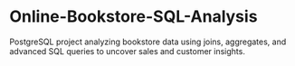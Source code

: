 # Online-Bookstore-SQL-Analysis
PostgreSQL project analyzing bookstore data using joins, aggregates, and advanced SQL queries to uncover sales and customer insights.
